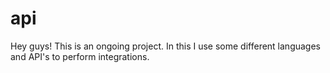 # api
Hey guys! This is an ongoing project. In this I use some different languages ​​and API's to perform integrations.
